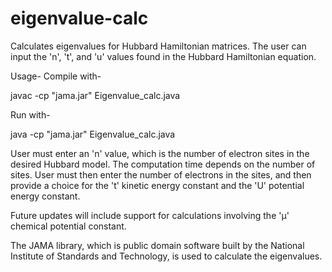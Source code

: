 # eigenvalue-calc
Calculates eigenvalues for Hubbard Hamiltonian matrices. The user can input the 'n', 't', and 'u' values found in the Hubbard Hamiltonian equation.

Usage- Compile with-

javac -cp "jama.jar" Eigenvalue_calc.java

Run with-

java -cp "jama.jar" Eigenvalue_calc.java

User must enter an 'n' value, which is the number of electron sites in the desired Hubbard model. The computation time depends on the number of sites.
User must then enter the number of electrons in the sites, and then provide a choice for the 't' kinetic energy constant and the 'U' potential energy constant.

Future updates will include support for calculations involving the 'µ' chemical potential constant.

The JAMA library, which is public domain software built by the National Institute of Standards and Technology, is used to calculate the eigenvalues.
